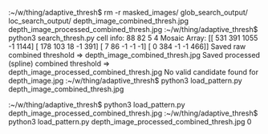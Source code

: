 :~/w/thing/adaptive_thresh$ rm -r masked_images/ glob_search_output/ loc_search_output/ depth_image_combined_thresh.jpg depth_image_processed_combined_thresh.jpg 
:~/w/thing/adaptive_thresh$ python3 search_thresh.py 
cell info: 88 82 5 4
Mosaic Array: 
[[ 531  391 1055   -1 1144]
 [ 178  103   18   -1  391]
 [   7   86   -1   -1   -1]
 [   0  384   -1   -1  466]]
Saved raw combined threshold => depth_image_combined_thresh.jpg
Saved processed (spline) combined threshold => depth_image_processed_combined_thresh.jpg
No valid candidate found for depth_image.jpg
:~/w/thing/adaptive_thresh$ python3 load_pattern.py depth_image_combined_thresh.jpg 

:~/w/thing/adaptive_thresh$ python3 load_pattern.py depth_image_processed_combined_thresh.jpg
:~/w/thing/adaptive_thresh$ python3 load_pattern.py depth_image_processed_combined_thresh.jpg 0

